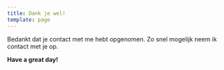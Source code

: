 ```yaml
---
title: Dank je wel!
template: page
---
```


Bedankt dat je contact met me hebt opgenomen. Zo snel mogelijk neem ik contact met je op.

**Have a great day!**
